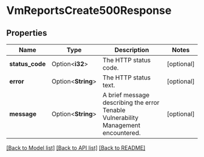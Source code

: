 # VmReportsCreate500Response

## Properties

Name | Type | Description | Notes
------------ | ------------- | ------------- | -------------
**status_code** | Option<**i32**> | The HTTP status code. | [optional]
**error** | Option<**String**> | The HTTP status text. | [optional]
**message** | Option<**String**> | A brief message describing the error Tenable Vulnerability Management encountered. | [optional]

[[Back to Model list]](../README.md#documentation-for-models) [[Back to API list]](../README.md#documentation-for-api-endpoints) [[Back to README]](../README.md)


